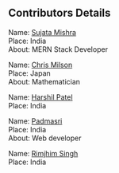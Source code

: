 ## Contributors Details

Name: [Sujata Mishra](https://github.com/sujata13) <br/>
Place: India <br/>
About: MERN Stack Developer <br/>


Name: [Chris Milson](https://gitub.com/chrismilson) <br/>
Place: Japan <br/>
About: Mathematician <br/>

Name: [Harshil Patel](https://github.com/its-harshil) <br/>
Place: India <br/>

Name: [Padmasri](https://github.com/sujata13) <br/>
Place: India <br/>
About: Web developer <br/>

Name: [Rimjhim Singh](https://github.com/Rimjhim27)<br/>
Place: India <br/>
